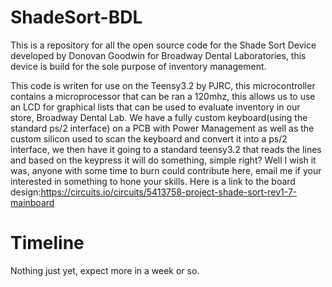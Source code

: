 # ShadeSort-BDL
This is a repository for all the open source code for the Shade Sort Device developed by Donovan Goodwin for Broadway Dental Laboratories, this device is build for the sole purpose of inventory management.


This code is writen for use on the Teensy3.2 by PJRC, this microcontroller contains a microprocessor that can be ran a 120mhz, this allows us to use an LCD for graphical lists that can be used to evaluate inventory in our store, Broadway Dental Lab. We have a fully custom keyboard(using the standard ps/2 interface) on a PCB with Power Management as well as the custom silicon used to scan the keyboard and convert it into a ps/2 interface, we then have it going to a standard teensy3.2 that reads the lines and based on the keypress it will do something, simple right? Well I wish it was, anyone with some time to burn could contribute here, email me if your interested in something to hone your skills. Here is a link to the board design:https://circuits.io/circuits/5413758-project-shade-sort-rev1-7-mainboard



# Timeline
Nothing just yet, expect more in a week or so.
